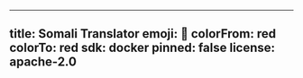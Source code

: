 
---
title: Somali Translator
emoji: 🏢
colorFrom: red
colorTo: red
sdk: docker
pinned: false
license: apache-2.0
---
